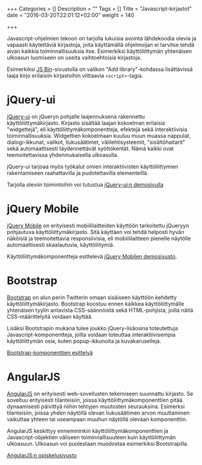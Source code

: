 +++
Categories = []
Description = ""
Tags = []
Title = "Javascript-kirjastot"
date = "2016-03-20T22:01:12+02:00"
weight = 140

+++

Javascript-ohjelmien tekoon on tarjolla lukuisia avointa lähdekoodia olevia
ja vapaasti käytettäviä kirjastoja, joita käyttämällä ohjelmoijan ei tarvitse
tehdä aivan kaikkia toiminnallisuuksia itse. Esimerkiksi käyttöliittymän
yhtenäisen ulkoasun luomiseen on useita vaihtoehtoisia kirjastoja.

Esimerkiksi [JS Bin](http://jsbin.com)-sivustolla on valikon "Add library"-kohdassa
lisättävissä laaja kirjo erilaisiin kirjastoihin viittaavia `<script>`-tagia.

jQuery-ui
=========

[jQuery-ui][jQuery-ui] on jQueryn pohjalle laajennuksena rakennettu käyttöliittymäkirjasto.
Kirjasto sisältää laajan kokoelman erilaisia "widgettejä", eli käyttöliittymäkomponentteja,
efektejä sekä interaktiivisia toiminnallisuuksia. Widgettien kokoelmaan kuuluu muun muassa
nappulat, dialogi-ikkunat, valikot, liukusäätimet, välilehtisysteemit, "sisältöhaitarit" sekä
automaattisesti täydennettävät syöttökentät. Nämä kaikki ovat teemoitettavissa yhdenmukaisella
ulkoasulla.

jQuery-ui tarjoaa myös työkalut omien interaktiivisten käyttöliittymien rakentamiseen
raahattavilla ja pudotettavilla elementeillä.

Tarjolla oleviin toimintoihin voi tutustua [jQuery-ui:n demosivulla][jQui-demot]


jQuery Mobile
=============

[jQuery Mobile][jQuery Mobile] on erityisesti mobiililaitteiden käyttöön tarkoitettu
jQueryyn pohjautuva käyttöliittymäkirjasto. Sitä käyttäen voi tehdä helposti
hyvän näköisiä ja teemoitettavia responsiivisia, eli mobiililaitteen pienelle näytölle
automaattisesti skaalautuvia, käyttöliitymiä.

Käyttöliittymäkomponentteja esittelevä [jQuery Mobilen demosivusto][jQueryM-demo].

Bootstrap
=========

[Bootstrap][Get Bootstrap] on alun perin Twitterin omaan sisäiseen käyttöön kehitetty
käyttöliittymäkirjasto. Bootstrap koostuu ennen kaikkea käyttöliittymälle yhtenäisen tyylin
antavista CSS-säännöistä sekä HTML-pohjista, joilla näitä CSS-määrittelyitä voidaan käyttää.

Lisäksi Bootstrapin mukana tulee joukko jQuery-lisäosina toteutettuja Javascript-komponentteja,
joilla voidaan toteuttaa interaktiivisempia käyttöliittymän osia, kuten popup-ikkunoita ja
kuvakaruselleja.

[Bootstrap-komponenttien esittelyä][Bootstrap components]

AngularJS
=========

[AngularJS][AngularJS] on erityisesti web-sovellusten tekemiseen suunnattu kirjasto.
Se soveltuu erityisesti tilanteisiin, joissa käyttöliittymäkomponenttien pitää
dynaamisesti päivittyä niihin tehtyjen muutosten seurauksina. Esimerksi tilanteisiin,
joissa yhden näytöllä olevan liukusäätimen arvon muuttaminen vaikuttaa yhteen tai
useampaan muuhun näytöllä olevaan komponenttiin.

AngularJS keskittyy ennemminkin käyttöliittymäkomponenttien ja Javascript-objektien
väliseen toiminnallisuuteen kuin käyttöliittymän ulkoasuun. Ulkoasun voi puolestaan
muodostaa esimerkiksi Bootstrapilla.

[AngularJS:n opiskelusivusto][AngularJS-learn]



[jQuery-ui]: http://jqueryui.com "jQuery-ui"
[jQui-demot]: http://jqueryui.com/demos/ "jQuery-ui demot"
[jQuery Mobile]: http://jquerymobile.com/ "jQuery Mobile"
[jQueryM-demo]: http://jquerymobile.com/demos "jQuery Mobile demos"
[Get Bootstrap]: http://getbootstrap.com/ "Bootstrap"
[Bootstrap components]: http://getbootstrap.com/components/ "Bootstrap komponentteja"
[AngularJS]: https://angularjs.org/ "AngularJS"
[AngularJS-learn]: http://campus.codeschool.com/courses/shaping-up-with-angular-js/intro "AngularJS opiskelu"